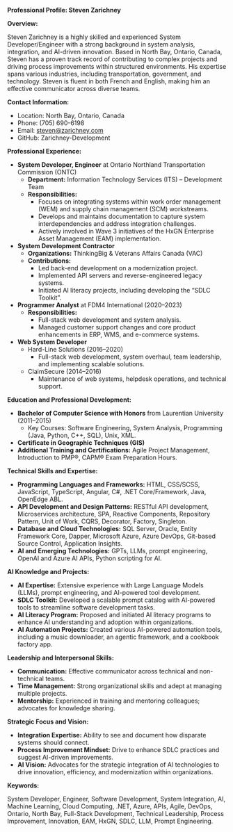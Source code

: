 **Professional Profile: Steven Zarichney**

**Overview:**

Steven Zarichney is a highly skilled and experienced System Developer/Engineer with a strong background in system analysis, integration, and AI-driven innovation. Based in North Bay, Ontario, Canada, Steven has a proven track record of contributing to complex projects and driving process improvements within structured environments. His expertise spans various industries, including transportation, government, and technology. Steven is fluent in both French and English, making him an effective communicator across diverse teams.

**Contact Information:**

- Location: North Bay, Ontario, Canada
- Phone: (705) 690-6198
- Email: steven@zarichney.com
- GitHub: Zarichney-Development

**Professional Experience:**

- **System Developer, Engineer** at Ontario Northland Transportation Commission (ONTC)
  - **Department:** Information Technology Services (ITS) – Development Team
  - **Responsibilities:**
    - Focuses on integrating systems within work order management (WEM) and supply chain management (SCM) workstreams.
    - Develops and maintains documentation to capture system interdependencies and address integration challenges.
    - Actively involved in Wave 3 initiatives of the HxGN Enterprise Asset Management (EAM) implementation.
- **System Development Contractor**
  - **Organizations:** ThinkingBig & Veterans Affairs Canada (VAC)
  - **Contributions:**
    - Led back-end development on a modernization project.
    - Implemented API servers and reverse-engineered legacy systems.
    - Initiated AI literacy projects, including developing the “SDLC Toolkit”.
- **Programmer Analyst** at FDM4 International (2020–2023)
  - **Responsibilities:**
    - Full-stack web development and system analysis.
    - Managed customer support changes and core product enhancements in ERP, WMS, and e-commerce systems.
- **Web System Developer**
  - Hard-Line Solutions (2016–2020)
    - Full-stack web development, system overhaul, team leadership, and implementing scalable solutions.
  - ClaimSecure (2014–2016)
    - Maintenance of web systems, helpdesk operations, and technical support.

**Education and Professional Development:**

- **Bachelor of Computer Science with Honors** from Laurentian University (2011–2015)
  - Key Courses: Software Engineering, System Analysis, Programming (Java, Python, C++, SQL), Unix, XML.
- **Certificate in Geographic Techniques (GIS)**
- **Additional Training and Certifications:** Agile Project Management, Introduction to PMP®, CAPM® Exam Preparation Hours.

**Technical Skills and Expertise:**

- **Programming Languages and Frameworks:** HTML, CSS/SCSS, JavaScript, TypeScript, Angular, C#, .NET Core/Framework, Java, OpenEdge ABL.
- **API Development and Design Patterns:** RESTful API development, Microservices architecture, SPA, Reactive Components, Repository Pattern, Unit of Work, CQRS, Decorator, Factory, Singleton.
- **Database and Cloud Technologies:** SQL Server, Oracle, Entity Framework Core, Dapper, Microsoft Azure, Azure DevOps, Git-based Source Control, Application Insights.
- **AI and Emerging Technologies:** GPTs, LLMs, prompt engineering, OpenAI and Azure AI APIs, Python scripting for AI.

**AI Knowledge and Projects:**

- **AI Expertise:** Extensive experience with Large Language Models (LLMs), prompt engineering, and AI-powered tool development.
- **SDLC Toolkit:** Developed a scalable prompt catalog with AI-powered tools to streamline software development tasks.
- **AI Literacy Program:** Proposed and initiated AI literacy programs to enhance AI understanding and adoption within organizations.
- **AI Automation Projects:** Created various AI-powered automation tools, including a music downloader, an agentic framework, and a cookbook factory app.

**Leadership and Interpersonal Skills:**

- **Communication:** Effective communicator across technical and non-technical teams.
- **Time Management:** Strong organizational skills and adept at managing multiple projects.
- **Mentorship:** Experienced in training and mentoring colleagues; advocates for knowledge sharing.

**Strategic Focus and Vision:**

- **Integration Expertise:** Ability to see and document how disparate systems should connect.
- **Process Improvement Mindset:** Drive to enhance SDLC practices and suggest AI-driven improvements.
- **AI Vision:** Advocates for the strategic integration of AI technologies to drive innovation, efficiency, and modernization within organizations.

**Keywords:**

System Developer, Engineer, Software Development, System Integration, AI, Machine Learning, Cloud Computing, .NET, Azure, APIs, Agile, DevOps, Ontario, North Bay, Full-Stack Development, Technical Leadership, Process Improvement, Innovation, EAM, HxGN, SDLC, LLM, Prompt Engineering.
